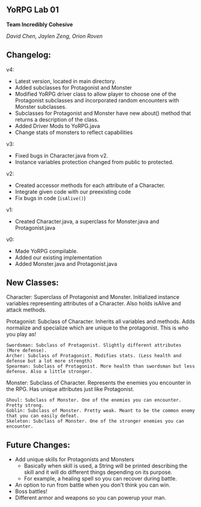 ## YoRPG Lab 01

**Team Incredibly Cohesive**

*David Chen, Jaylen Zeng, Orion Roven*

## Changelog:

v4:
* Latest version, located in main directory.
* Added subclasses for Protagonist and Monster
* Modified YoRPG driver class to allow player to choose one of the Protagonist subclasses and incorporated random encounters with Monster subclasses.
* Subclasses for Protagonist and Monster have new about() method that returns a description of the class.
* Added Driver Mods to YoRPG.java
* Change stats of monsters to reflect capabilities

v3:
* Fixed bugs in Character.java from v2.
* Instance variables protection changed from public to protected.

v2:
* Created accessor methods for each attribute of a Character.
* Integrate given code with our preexisting code
* Fix bugs in code (`isAlive()`)

v1:
* Created Character.java, a superclass for Monster.java and Protagonist.java

v0:
* Made YoRPG compilable.
* Added our existing implementation
* Added Monster.java and Protagonist.java

## New Classes:

Character: Superclass of Protagonist and Monster. Initialized instance variables representing attributes of a Character.
Also holds isAlive and attack methods. 

Protagonist: Subclass of Character. Inherits all variables and methods. Adds normalize and specialize which are unique to the protagonist. This is who you play as!

	Swordsman: Subclass of Protagonist. Slightly different attributes (More defense).
	Archer: Subclass of Protagonist. Modifies stats. (Less health and defense but a lot more strength)
	Spearman: Subclass of Protagonist. More health than swordsman but less defense. Also a little stronger.

Monster: Subclass of Character. Represents the enemies you encounter in the RPG. Has unique attributes just like Protagonist.

	Ghoul: Subclass of Monster. One of the enemies you can encounter. Pretty strong.
	Goblin: Subclass of Monster. Pretty weak. Meant to be the common enemy that you can easily defeat.
	Skeleton: Subclass of Monster. One of the stronger enemies you can encounter.

## Future Changes:
* Add unique skills for Protagonists and Monsters
  - Basically when skill is used, a String will be printed describing the skill and it will do different things depending on its purpose.
  - For example, a healing spell so you can recover during battle.
* An option to run from battle when you don't think you can win.
* Boss battles!
* Different armor and weapons so you can powerup your man.


